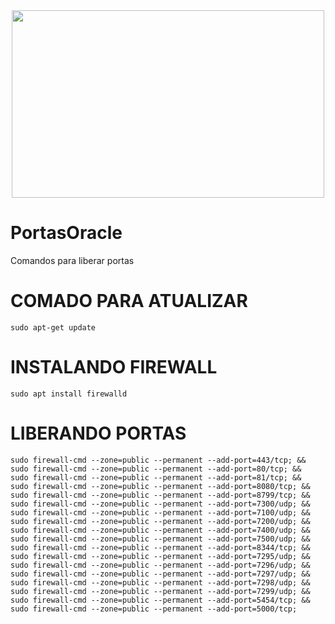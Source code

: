 <center><img src="https://guidocutipa.blog.bo/wp-content/uploads/2021/08/oracle-cloud.jpg" height="300" width="500"></center>

# PortasOracle
Comandos para liberar portas

# COMADO PARA ATUALIZAR
```
sudo apt-get update
```

# INSTALANDO FIREWALL
```
sudo apt install firewalld
```

# LIBERANDO PORTAS
```
sudo firewall-cmd --zone=public --permanent --add-port=443/tcp; && 
sudo firewall-cmd --zone=public --permanent --add-port=80/tcp; && 
sudo firewall-cmd --zone=public --permanent --add-port=81/tcp; && 
sudo firewall-cmd --zone=public --permanent --add-port=8080/tcp; && 
sudo firewall-cmd --zone=public --permanent --add-port=8799/tcp; && 
sudo firewall-cmd --zone=public --permanent --add-port=7300/udp; && 
sudo firewall-cmd --zone=public --permanent --add-port=7100/udp; && 
sudo firewall-cmd --zone=public --permanent --add-port=7200/udp; && 
sudo firewall-cmd --zone=public --permanent --add-port=7400/udp; && 
sudo firewall-cmd --zone=public --permanent --add-port=7500/udp; && 
sudo firewall-cmd --zone=public --permanent --add-port=8344/tcp; && 
sudo firewall-cmd --zone=public --permanent --add-port=7295/udp; && 
sudo firewall-cmd --zone=public --permanent --add-port=7296/udp; && 
sudo firewall-cmd --zone=public --permanent --add-port=7297/udp; && 
sudo firewall-cmd --zone=public --permanent --add-port=7298/udp; && 
sudo firewall-cmd --zone=public --permanent --add-port=7299/udp; && 
sudo firewall-cmd --zone=public --permanent --add-port=5454/tcp; && 
sudo firewall-cmd --zone=public --permanent --add-port=5000/tcp;
```
